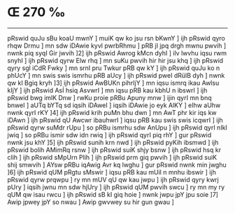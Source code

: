 # Œ 270 ‰
---
pRswid quJu sBu koaU mwnY ] muiK qw ko jsu rsn bKwnY ] ijh pRswid qyro
rhqw Drmu ] mn sdw iDAwie kyvl pwrbRhmu ] pRB jI jpq drgh mwnu
pwvih ] nwnk piq syqI Gir jwvih ]2] ijh pRswid Awrog kMcn dyhI ]
ilv lwvhu iqsu rwm snyhI ] ijh pRswid qyrw Elw rhq ] mn suKu pwvih
hir hir jsu khq ] ijh pRswid qyry sgl iCdR Fwky ] mn srnI pru Twkur
pRB qw kY ] ijh pRswid quJu ko n phUcY ] mn swis swis ismrhu pRB aUcy ]
ijh pRswid pweI dRülB dyh ] nwnk qw kI Bgiq kryh ]3] ijh pRswid
AwBUKn pihrIjY ] mn iqsu ismrq ikau Awlsu kIjY ] ijh pRswid AsÍ
hsiq AsvwrI ] mn iqsu pRB kau kbhU n ibswrI ] ijh pRswid bwg
imlK Dnw ] rwKu proie pRBu Apuny mnw ] ijin qyrI mn bnq bnweI ]
aUTq bYTq sd iqsih iDAweI ] iqsih iDAwie jo eyk AlKY ] eIhw aUhw
nwnk qyrI rKY ]4] ijh pRswid krih puMn bhu dwn ] mn AwT phr kir
iqs kw iDAwn ] ijh pRswid qU Awcwr ibauhwrI ] iqsu pRB kau swis swis
icqwrI ] ijh pRswid qyrw suMdr rUpu ] so pRBu ismrhu sdw AnUpu ] ijh
pRswid qyrI nIkI jwiq ] so pRBu ismir sdw idn rwiq ] ijh pRswid qyrI
piq rhY ] gur pRswid nwnk jsu khY ]5] ijh pRswid sunih krn nwd ]
ijh pRswid pyKih ibsmwd ] ijh pRswid bolih AMimRq rsnw ] ijh pRswid
suiK shjy bsnw ] ijh pRswid hsq kr clih ] ijh pRswid sMpUrn Plih
] ijh pRswid prm giq pwvih ] ijh pRswid suiK shij smwvih ] AYsw
pRBu iqAwig Avr kq lwghu ] gur pRswid nwnk min jwghu ]6] ijh
pRswid qUM pRgtu sMswir ] iqsu pRB kau mUil n mnhu ibswir ] ijh pRswid
qyrw prqwpu ] ry mn mUV qU qw kau jwpu ] ijh pRswid qyry kwrj pUry ]
iqsih jwnu mn sdw hjUry ] ijh pRswid qUM pwvih swcu ] ry mn my ry qUM qw
isau rwcu ] ijh pRswid sB kI giq hoie ] nwnk jwpu jpY jpu soie ]7]
Awip jpwey jpY so nwau ] Awip gwvwey su hir gun gwau ]
####
